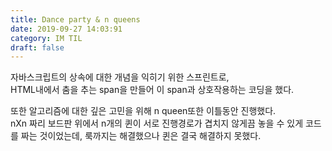 ```yaml
---
title: Dance party & n queens
date: 2019-09-27 14:03:91
category: IM TIL
draft: false
---
```


자바스크립트의 상속에 대한 개념을 익히기 위한 스프린트로,  
HTML내에서 춤을 추는 span을 만들어 이 span과 상호작용하는 코딩을 했다.

또한 알고리즘에 대한 깊은 고민을 위해 n queen또한 이틀동안 진행했다.  
nXn 짜리 보드판 위에서 n개의 퀸이 서로 진행경로가 겹치지 않게끔 놓을 수 있게 코드를 짜는 것이었는데, 룩까지는 해결했으나 퀸은 결국 해결하지 못했다.
